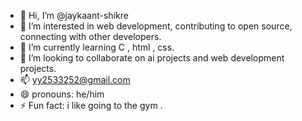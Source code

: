 - 👋 Hi, I’m @jaykaant-shikre
- 👀 I’m interested in web development, contributing to open source, connecting with other developers.
- 🌱 I’m currently learning C , html , css. 
- 💞️ I’m looking to collaborate on ai projects and web development projects.
- 📫 yy2533252@gmail.com
- 😄 pronouns: he/him
- ⚡ Fun fact: i like going to the gym .

<!---
jaykaant-shikre/jaykaant-shikre is a ✨ special ✨ repository because its `README.md` (this file) appears on your GitHub profile.
You can click the Preview link to take a look at your changes.
--->
